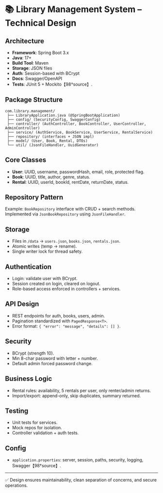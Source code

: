 # 📚 Library Management System – Technical Design

## Architecture
- **Framework**: Spring Boot 3.x  
- **Java**: 17+  
- **Build Tool**: Maven  
- **Storage**: JSON files  
- **Auth**: Session-based with BCrypt  
- **Docs**: Swagger/OpenAPI  
- **Tests**: JUnit 5 + Mockito【98†source】.

## Package Structure
```
com.library.management/
 ├── LibraryApplication.java (@SpringBootApplication)
 ├── config/ (SecurityConfig, SwaggerConfig)
 ├── controller/ (AuthController, BookController, UserController, AdminController)
 ├── service/ (AuthService, BookService, UserService, RentalService)
 ├── repository/ (interfaces + JSON impl)
 ├── model/ (User, Book, Rental, DTOs)
 └── util/ (JsonFileHandler, UuidGenerator)
```

## Core Classes
- **User**: UUID, username, passwordHash, email, role, protected flag.  
- **Book**: UUID, title, author, genre, status.  
- **Rental**: UUID, userId, bookId, rentDate, returnDate, status.

## Repository Pattern
Example: `BookRepository` interface with CRUD + search methods.  
Implemented via `JsonBookRepository` using `JsonFileHandler`.

## Storage
- Files in `/data` → `users.json`, `books.json`, `rentals.json`.  
- Atomic writes (temp → rename).  
- Single writer lock for thread safety.

## Authentication
- Login: validate user with BCrypt.  
- Session created on login, cleared on logout.  
- Role-based access enforced in controllers + services.

## API Design
- REST endpoints for auth, books, users, admin.  
- Pagination standardized with `PagedResponse<T>`.  
- Error format: `{ "error": "message", "details": [] }`.

## Security
- BCrypt (strength 10).  
- Min 8-char password with letter + number.  
- Default admin forced password change.  

## Business Logic
- Rental rules: availability, 5 rentals per user, only renter/admin returns.  
- Import/export: append-only, skip duplicates, summary returned.

## Testing
- Unit tests for services.  
- Mock repos for isolation.  
- Controller validation + auth tests.

## Config
- `application.properties`: server, session, paths, security, logging, Swagger【98†source】.

---
✅ Design ensures maintainability, clean separation of concerns, and secure operations.
